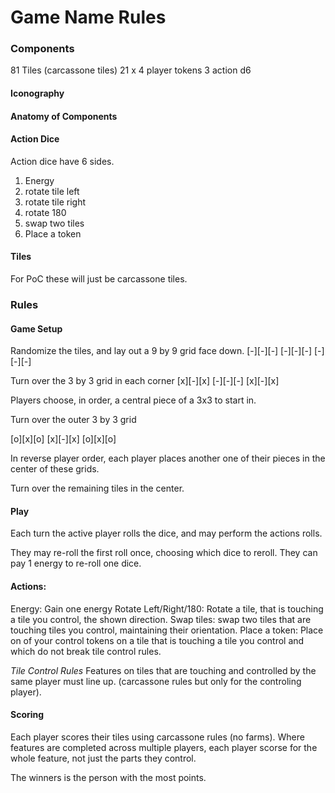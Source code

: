# Game Name Rules

### Components

81 Tiles (carcassone tiles)
21 x 4 player tokens
3 action d6

#### Iconography

#### Anatomy of Components

#### Action Dice
Action dice have 6 sides.
1. Energy
2. rotate tile left
3. rotate tile right
4. rotate 180
5. swap two tiles
6. Place a token 

#### Tiles

For PoC these will just be carcassone tiles.

### Rules

#### Game Setup 

Randomize the tiles, and lay out a 9 by 9 grid face down.
[-][-][-]
[-][-][-]
[-][-][-]

Turn over the 3 by 3 grid in each corner
[x][-][x]
[-][-][-]
[x][-][x]

Players choose, in order, a central piece of a 3x3 to start in.

Turn over the outer 3 by 3 grid

[o][x][o]
[x][-][x]
[o][x][o]

In reverse player order, each player places another one of their pieces in the center of these grids.

Turn over the remaining tiles in the center.

#### Play

Each turn the active player rolls the dice, and may perform the actions rolls.

They may re-roll the first roll once, choosing which dice to reroll.
They can pay 1 energy to re-roll one dice.

#### Actions:

Energy: Gain one energy
Rotate Left/Right/180: Rotate a tile, that is touching a tile you control, the shown direction.
Swap tiles: swap two tiles that are touching tiles you control, maintaining their orientation.
Place a token: Place on of your control tokens on a tile that is touching a tile you control and which do not break tile control rules.

_Tile Control Rules_
Features on tiles that are touching and controlled by the same player must line up. (carcassone rules but only for the controling player).

#### Scoring

Each player scores their tiles using carcassone rules (no farms). Where features are completed across multiple players, each player scorse for the whole feature, not just the parts they control.

The winners is the person with the most points.


